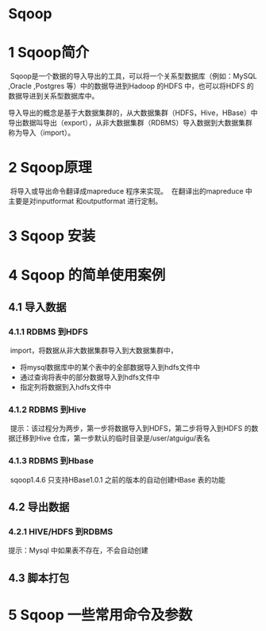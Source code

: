 # Sqoop

# 1 Sqoop简介

​		Sqoop是一个数据的导入导出的工具，可以将一个关系型数据库（例如：MySQL ,Oracle ,Postgres 等）中的数据导进到Hadoop 的HDFS 中，也可以将HDFS 的数据导进到关系型数据库中。

​		导入导出的概念是基于大数据集群的，从大数据集群（HDFS，Hive，HBase）中导出数据叫导出（export），从非大数据集群（RDBMS）导入数据到大数据集群称为导入（import）。

# 2 Sqoop原理

​		将导入或导出命令翻译成mapreduce 程序来实现。
​		在翻译出的mapreduce 中主要是对inputformat 和outputformat 进行定制。

# 3 Sqoop 安装

# 4 Sqoop 的简单使用案例

## 4.1 导入数据

### 4.1.1 RDBMS 到HDFS

​		import，将数据从非大数据集群导入到大数据集群中，

- 将mysql数据库中的某个表中的全部数据导入到hdfs文件中
- 通过查询将表中的部分数据导入到hdfs文件中
- 指定列将数据到入hdfs文件中

### 4.1.2 RDBMS 到Hive

​		提示：该过程分为两步，第一步将数据导入到HDFS，第二步将导入到HDFS 的数据迁移到Hive 仓库，第一步默认的临时目录是/user/atguigu/表名

### 4.1.3 RDBMS 到Hbase

​		sqoop1.4.6 只支持HBase1.0.1 之前的版本的自动创建HBase 表的功能

## 4.2 导出数据

### 4.2.1 HIVE/HDFS 到RDBMS

提示：Mysql 中如果表不存在，不会自动创建

## 4.3 脚本打包

# 5 Sqoop 一些常用命令及参数